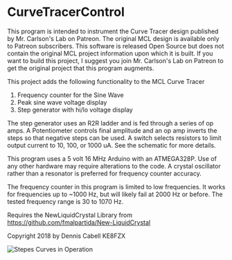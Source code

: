 # CurveTracerControl

 This program is intended to instrument the Curve Tracer design published by Mr. Carlson's Lab on Patreon.  The original MCL
 design is available only to Patreon subscribers.  This software is released Open Source but does not contain the original 
 MCL project information upon which it is built.  If you want to build this project, I suggest you join Mr. Carlson's Lab on 
 Patreon to get the original project that this program augments.

 This project adds the following functionality to the MCL Curve Tracer

 1) Frequency counter for the Sine Wave
 2) Peak sine wave voltage display
 3) Step generator with hi/lo voltage display

 The step generator uses an R2R ladder and is fed through a series of op amps.  A Potentiometer controls final amplitude 
 and an op amp inverts the steps so that negative steps can be used.  A switch selects resistors to limit output current 
 to 10, 100, or 1000 uA. See the schematic for more details.
 
 This program uses a 5 volt 16 MHz Arduino with an ATMEGA328P.  Use of any other hardware may require alterations to the code. 
 A crystal oscillator rather than a resonator is preferred for frequency counter accuracy.

 The frequency counter in this program is limited to low frequencies.  It works for frequencies up to ~1000 Hz, but will
 likely fail at 2000 Hz or before.  The tested frequency range is 30 to 1070 Hz.
 
 Requires the NewLiquidCrystal Library from https://github.com/fmalpartida/New-LiquidCrystal
 
 Copyright 2018 by Dennis Cabell
 KE8FZX

![Stepes Curves in Operation](https://github.com/soligen2010/CurveTracerControl/Pictures/CurveTracer.jpg)
